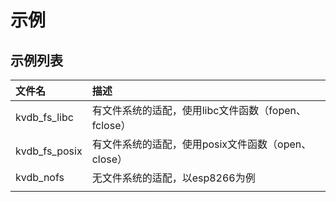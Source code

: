 # 示例

## 示例列表

|文件名                             |描述|
|:-----                             |:----|
|kvdb_fs_libc           |有文件系统的适配，使用libc文件函数（fopen、fclose）|
|kvdb_fs_posix |有文件系统的适配，使用posix文件函数（open、close）|
|kvdb_nofs       |无文件系统的适配，以esp8266为例|
|               |                                                     |

